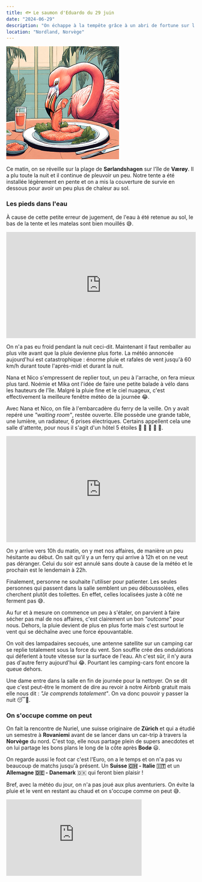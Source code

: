 ```yaml
---
title: 🐟 Le saumon d'Eduardo du 29 juin
date: "2024-06-29"
description: "On échappe à la tempête grâce à un abri de fortune sur l'île de Værøy !"
location: "Nordland, Norvège"
---
```


![Saumon d'Eduardo](../saumon_eduardo.png)

Ce matin, on se réveille sur la plage de **Sørlandshagen** sur l'île de **Værøy**. Il a plu toute la nuit et il continue de pleuvoir un peu. Notre tente a été installée légèrement en pente et on a mis la couverture de survie en dessous pour avoir un peu plus de chaleur au sol.

### Les pieds dans l'eau

À cause de cette petite erreur de jugement, de l'eau à été retenue au sol, le bas de la tente et les matelas sont bien mouillés 😅.

<div style="width: 100%; height: 0; position: relative; padding-bottom: 56%;"><iframe src="https://giphy.com/embed/13PZ0dKw1J3LzO" style="top: 0; left: 0; width: 100%; height: 100%; position: absolute; border: 0;" allowfullscreen scrolling="no" allow="encrypted-media;" class="giphy-embed"></iframe></div>

On n'a pas eu froid pendant la nuit ceci-dit. Maintenant il faut remballer au plus vite avant que la pluie devienne plus forte. La météo annoncée aujourd'hui est catastrophique : énorme pluie et rafales de vent jusqu'à 60 km/h durant toute l'après-midi et durant la nuit.

Nana et Nico s'empressent de replier tout, un peu à l'arrache, on fera mieux plus tard. Noémie et Mika ont l'idée de faire une petite balade à vélo dans les hauteurs de l'île. Malgré la pluie fine et le ciel nuageux, c'est effectivement la meilleure fenêtre météo de la journée 😂.

Avec Nana et Nico, on file à l'embarcadère du ferry de la veille. On y avait repéré une _"waiting room"_, restée ouverte. Elle possède une grande table, une lumière, un radiateur, 6 prises électriques. Certains appellent cela une salle d'attente, pour nous il s'agit d'un hôtel 5 étoiles 🌟 🌟 🌟 🌟 🌟.

<div style="width: 100%; height: 0; position: relative; padding-bottom: 56%;"><iframe src="https://giphy.com/embed/SsaWuR3owjU7a0G8z1" style="top: 0; left: 0; width: 100%; height: 100%; position: absolute; border: 0;" allowfullscreen scrolling="no" allow="encrypted-media;" class="giphy-embed"></iframe></div>

On y arrive vers 10h du matin, on y met nos affaires, de manière un peu hésitante au début. On sait qu'il y a un ferry qui arrive à 12h et on ne veut pas déranger. Celui du soir est annulé sans doute à cause de la météo et le prochain est le lendemain à 22h.

Finalement, personne ne souhaite l'utiliser pour patienter. Les seules personnes qui passent dans la salle semblent un peu déboussolées, elles cherchent plutôt des toilettes. En effet, celles localisées juste à côté ne ferment pas 😅.

Au fur et à mesure on commence un peu à s'étaler, on parvient à faire sécher pas mal de nos affaires, c'est clairement un bon _"outcome"_ pour nous. Dehors, la pluie devient de plus en plus forte mais c'est surtout le vent qui se déchaîne avec une force épouvantable.

On voit des lampadaires secoués, une antenne satellite sur un camping car se replie totalement sous la force du vent. Son souffle crée des ondulations qui déferlent à toute vitesse sur la surface de l'eau. Ah c'est sûr, il n'y aura pas d'autre ferry aujourd'hui 😂. Pourtant les camping-cars font encore la queue dehors.

Une dame entre dans la salle en fin de journée pour la nettoyer. On se dit que c'est peut-être le moment de dire au revoir à notre Airbnb gratuit mais elle nous dit : _"Je comprends totalement"_. On va donc pouvoir y passer la nuit 😴🤩.

### On s'occupe comme on peut

On fait la rencontre de Nuriel, une suisse originaire de **Zürich** et qui a étudié un semestre à **Rovaniemi** avant de se lancer dans un car-trip à travers la **Norvège** du nord. C'est top, elle nous partage plein de supers anecdotes et on lui partage les bons plans le long de la côte après **Bodø** 😃.

On regarde aussi le foot car c'est l'Euro, on a le temps et on n'a pas vu beaucoup de matchs jusqu'à présent. Un **Suisse 🇨🇭 - Italie 🇮🇹** et un **Allemagne 🇩🇪 - Danemark** 🇩🇰 qui feront bien plaisir !

Bref, avec la météo du jour, on n'a pas joué aux plus aventuriers. On évite la pluie et le vent en restant au chaud et on s'occupe comme on peut 😅.

<iframe width="360" height="202.5" src="https://www.youtube-nocookie.com/embed/oa3-WW4XOLE?si=XCS3EFe2dDWRffqF" title="YouTube video player" frameborder="0" allow="accelerometer; autoplay; clipboard-write; encrypted-media; gyroscope; picture-in-picture; web-share"></iframe>
